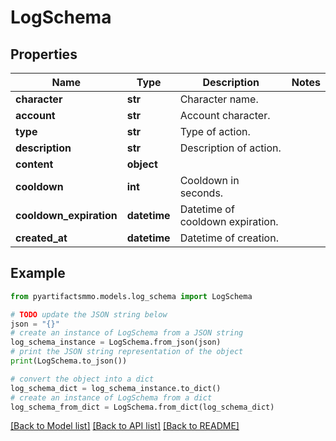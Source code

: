 # LogSchema


## Properties

Name | Type | Description | Notes
------------ | ------------- | ------------- | -------------
**character** | **str** | Character name. | 
**account** | **str** | Account character. | 
**type** | **str** | Type of action. | 
**description** | **str** | Description of action. | 
**content** | **object** |  | 
**cooldown** | **int** | Cooldown in seconds. | 
**cooldown_expiration** | **datetime** | Datetime of cooldown expiration. | 
**created_at** | **datetime** | Datetime of creation. | 

## Example

```python
from pyartifactsmmo.models.log_schema import LogSchema

# TODO update the JSON string below
json = "{}"
# create an instance of LogSchema from a JSON string
log_schema_instance = LogSchema.from_json(json)
# print the JSON string representation of the object
print(LogSchema.to_json())

# convert the object into a dict
log_schema_dict = log_schema_instance.to_dict()
# create an instance of LogSchema from a dict
log_schema_from_dict = LogSchema.from_dict(log_schema_dict)
```
[[Back to Model list]](../README.md#documentation-for-models) [[Back to API list]](../README.md#documentation-for-api-endpoints) [[Back to README]](../README.md)


